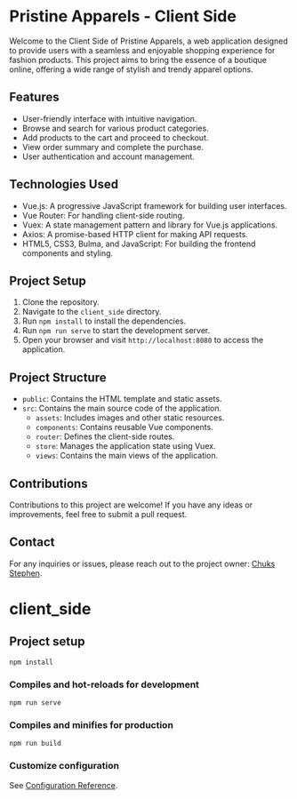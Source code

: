 # Pristine Apparels - Client Side

Welcome to the Client Side of Pristine Apparels, a web application designed to provide users with a seamless and enjoyable shopping experience for fashion products. This project aims to bring the essence of a boutique online, offering a wide range of stylish and trendy apparel options.

## Features
- User-friendly interface with intuitive navigation.
- Browse and search for various product categories.
- Add products to the cart and proceed to checkout.
- View order summary and complete the purchase.
- User authentication and account management.

## Technologies Used
- Vue.js: A progressive JavaScript framework for building user interfaces.
- Vue Router: For handling client-side routing.
- Vuex: A state management pattern and library for Vue.js applications.
- Axios: A promise-based HTTP client for making API requests.
- HTML5, CSS3, Bulma, and JavaScript: For building the frontend components and styling.

## Project Setup
1. Clone the repository.
2. Navigate to the `client_side` directory.
3. Run `npm install` to install the dependencies.
4. Run `npm run serve` to start the development server.
5. Open your browser and visit `http://localhost:8080` to access the application.

## Project Structure
- `public`: Contains the HTML template and static assets.
- `src`: Contains the main source code of the application.
  - `assets`: Includes images and other static resources.
  - `components`: Contains reusable Vue components.
  - `router`: Defines the client-side routes.
  - `store`: Manages the application state using Vuex.
  - `views`: Contains the main views of the application.

## Contributions
Contributions to this project are welcome! If you have any ideas or improvements, feel free to submit a pull request.

## Contact
For any inquiries or issues, please reach out to the project owner: [Chuks Stephen](https://www.linkedin.com/in/chuks-humphrey-stephen-614907165/).






# client_side

## Project setup
```
npm install
```

### Compiles and hot-reloads for development
```
npm run serve
```

### Compiles and minifies for production
```
npm run build
```

### Customize configuration
See [Configuration Reference](https://cli.vuejs.org/config/).

